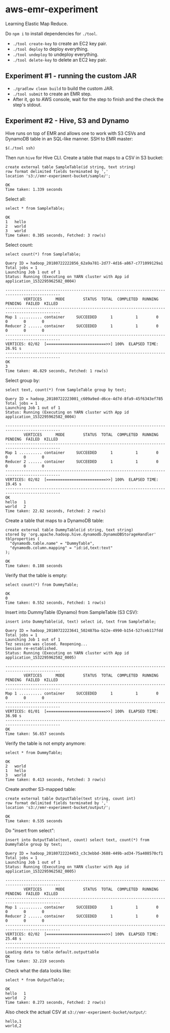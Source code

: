 # aws-emr-experiment

Learning Elastic Map Reduce.

Do `npm i` to install dependencies for `./tool`.

* `./tool create-key` to create an EC2 key pair.
* `./tool deploy` to deploy everything.
* `./tool undeploy` to undeploy everything.
* `./tool delete-key` to delete an EC2 key pair.

## Experiment #1 - running the custom JAR

* `./gradlew clean build` to build the custom JAR.
* `./tool submit` to create an EMR step.
* After it, go to AWS console, wait for the step to finish and the check the step's stdout.

## Experiment #2 - Hive, S3 and Dynamo

Hive runs on top of EMR and allows one to work with S3 CSVs and DynamoDB table in an SQL-like manner. SSH to EMR master:

```
$(./tool ssh)
```

Then run `hive` for Hive CLI. Create a table that maps to a CSV in S3 bucket:

```
create external table SampleTable(id string, text string)
row format delimited fields terminated by ','
location 's3://emr-experiment-bucket/sample/';

OK
Time taken: 1.339 seconds
```

Select all:

```
select * from SampleTable;

OK
1	hello
2	world
3	world
Time taken: 0.385 seconds, Fetched: 3 row(s)
```

Select count:

```
select count(*) from SampleTable;

Query ID = hadoop_20180722222856_62a9a781-2d77-4d16-a867-c771099129a1
Total jobs = 1
Launching Job 1 out of 1
Status: Running (Executing on YARN cluster with App id application_1532295962582_0004)

----------------------------------------------------------------------------------------------
        VERTICES      MODE        STATUS  TOTAL  COMPLETED  RUNNING  PENDING  FAILED  KILLED  
----------------------------------------------------------------------------------------------
Map 1 .......... container     SUCCEEDED      1          1        0        0       0       0  
Reducer 2 ...... container     SUCCEEDED      1          1        0        0       0       0  
----------------------------------------------------------------------------------------------
VERTICES: 02/02  [==========================>>] 100%  ELAPSED TIME: 26.91 s    
----------------------------------------------------------------------------------------------
OK
3
Time taken: 46.829 seconds, Fetched: 1 row(s)
```

Select group by:

```
select text, count(*) from SampleTable group by text;

Query ID = hadoop_20180722223001_c609a9ed-d6ce-4d7d-8fa9-45f6343ef785
Total jobs = 1
Launching Job 1 out of 1
Status: Running (Executing on YARN cluster with App id application_1532295962582_0004)

----------------------------------------------------------------------------------------------
        VERTICES      MODE        STATUS  TOTAL  COMPLETED  RUNNING  PENDING  FAILED  KILLED  
----------------------------------------------------------------------------------------------
Map 1 .......... container     SUCCEEDED      1          1        0        0       0       0  
Reducer 2 ...... container     SUCCEEDED      1          1        0        0       0       0  
----------------------------------------------------------------------------------------------
VERTICES: 02/02  [==========================>>] 100%  ELAPSED TIME: 19.45 s    
----------------------------------------------------------------------------------------------
OK
hello	1
world	2
Time taken: 22.82 seconds, Fetched: 2 row(s)
```

Create a table that maps to a DynamoDB table:

```
create external table DummyTable(id string, text string)
stored by 'org.apache.hadoop.hive.dynamodb.DynamoDBStorageHandler' 
tblproperties (
  "dynamodb.table.name" = "DummyTable", 
  "dynamodb.column.mapping" = "id:id,text:text"
);

OK
Time taken: 0.188 seconds
```

Verify that the table is empty:

```
select count(*) from DummyTable;

OK
0
Time taken: 0.552 seconds, Fetched: 1 row(s)
```

Insert into DummyTable (Dynamo) from SampleTable (S3 CSV):

```
insert into DummyTable(id, text) select id, text from SampleTable;

Query ID = hadoop_20180722223641_502487ba-b22e-4990-b154-527ceb117fdd
Total jobs = 1
Launching Job 1 out of 1
Tez session was closed. Reopening...
Session re-established.
Status: Running (Executing on YARN cluster with App id application_1532295962582_0005)

----------------------------------------------------------------------------------------------
        VERTICES      MODE        STATUS  TOTAL  COMPLETED  RUNNING  PENDING  FAILED  KILLED  
----------------------------------------------------------------------------------------------
Map 1 .......... container     SUCCEEDED      1          1        0        0       0       0  
----------------------------------------------------------------------------------------------
VERTICES: 01/01  [==========================>>] 100%  ELAPSED TIME: 36.98 s    
----------------------------------------------------------------------------------------------
OK
Time taken: 56.657 seconds
```

Verify the table is not empty anymore:

```
select * from DummyTable;

OK
2	world
1	hello
3	world
Time taken: 0.413 seconds, Fetched: 3 row(s)
```

Create another S3-mapped table:

```
create external table OutputTable(text string, count int)
row format delimited fields terminated by ',' 
location 's3://emr-experiment-bucket/output/';

OK
Time taken: 0.535 seconds
```

Do "insert from select":

```
insert into OutputTable(text, count) select text, count(*) from DummyTable group by text;

Query ID = hadoop_20180722224453_c3c3ebbd-3688-449b-ad34-75a408570cf1
Total jobs = 1
Launching Job 1 out of 1
Status: Running (Executing on YARN cluster with App id application_1532295962582_0005)

----------------------------------------------------------------------------------------------
        VERTICES      MODE        STATUS  TOTAL  COMPLETED  RUNNING  PENDING  FAILED  KILLED  
----------------------------------------------------------------------------------------------
Map 1 .......... container     SUCCEEDED      1          1        0        0       0       0  
Reducer 2 ...... container     SUCCEEDED      1          1        0        0       0       0  
----------------------------------------------------------------------------------------------
VERTICES: 02/02  [==========================>>] 100%  ELAPSED TIME: 25.48 s    
----------------------------------------------------------------------------------------------
Loading data to table default.outputtable
OK
Time taken: 32.219 seconds
```

Check what the data looks like:

```
select * from OutputTable;

OK
hello	1
world	2
Time taken: 0.273 seconds, Fetched: 2 row(s)
```

Also check the actual CSV at `s3://emr-experiment-bucket/output/`:

```
hello,1
world,2
```
